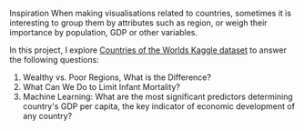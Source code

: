 




Inspiration
When making visualisations related to countries, sometimes it is interesting to group them by attributes such as region, or weigh their importance by population, GDP or other variables.

In this project, I explore [Countries of the Worlds Kaggle dataset](https://www.kaggle.com/fernandol/countries-of-the-world) to answer the following questions:

1. Wealthy vs. Poor Regions, What is the Difference?
2. What Can We Do to Limit Infant Mortality?
3. Machine Learning: What are the most significant predictors determining country's GDP per capita, the key indicator of economic development of any country?